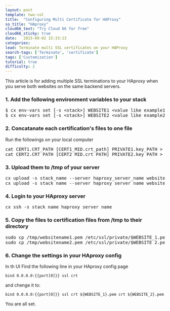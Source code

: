 ```yaml
---
layout: post
template: two-col
title:  "Configuring Multi Certificate for HAProxy"
so_title: "HAproxy"
cloud66_text: "Try Cloud 66 for free"
cloud66_sticky: true
date:   2015-09-02 15:33:13
categories: 
lead: Terminate multi SSL certificates on your HAProxy
search-tags: ['Terminate', 'certificate']
tags: ['Customization']
tutorial: true
difficulty: 2
---
```


This article is for adding multiple SSL terminations to your HAproxy when you serve both websites on the same backend servers.

<h3>1. Add the following environment variables to your stack</h3>

<pre class="prettyprint">
$ cx env-vars set [-s &lt;stack&gt;] WEBSITE1 &lt;value like example1.com&gt;
$ cx env-vars set [-s &lt;stack&gt;] WEBSITE2 &lt;value like example2.com&gt;
</pre>

<h3>2. Concatanate each certification's files to one file</h3>
<p>Run the followings on your local computer</p>
<pre class="prettyprint">
<l>cat CERT1.CRT_PATH [CERT1_MID.crt_path] PRIVATE1.key_PATH > websitename1.pem</l>
<l>cat CERT2.CRT_PATH [CERT2_MID.crt_PATH] PRIVATE2.key_PATH > websitename2.pem</l>
</pre>

<h3>3. Upload them to /tmp of your server</h3>
<pre class="prettyprint">
cx upload -s stack_name --server haproxy_server_name websitename1.pem_PATH websitename1.pem
cx upload -s stack_name --server haproxy_server_name websitename2.pem_PATH websitename2.pem
</pre>

<h3>4. Login to your HAproxy server</h3>

<pre class="prettyprint">
cx ssh -s stack_name haproxy_server_name
</pre>

<h3>5. Copy the files to certification files from /tmp to their directory</h3>
<pre class="prettyprint">
sudo cp /tmp/websitename1.pem /etc/ssl/private/$WEBSITE_1.pem
sudo cp /tmp/websitename2.pem /etc/ssl/private/$WEBSITE_2.pem
</pre>

<h3>6. Change the settings in your HAproxy config</h3>

In th UI Find the following line in your HAproxy config page

`bind 0.0.0.0:{{port[0]}} ssl crt` 

and chenge it to:

`bind 0.0.0.0:{{port[0]}} ssl crt ${WEBSITE_1}.pem crt ${WEBSITE_2}.pem`

You are all set.
